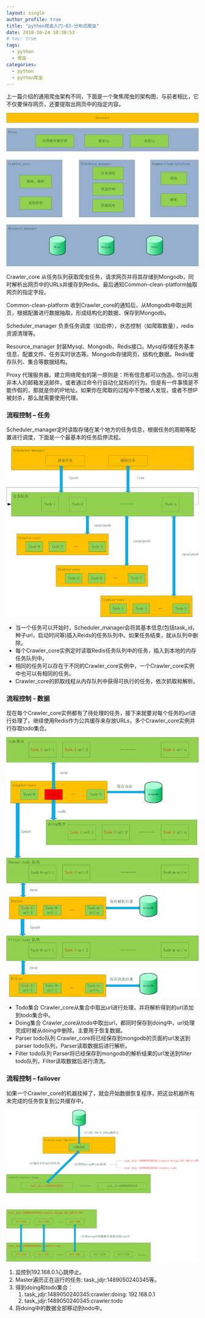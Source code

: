 ```yaml
---
layout: single
author_profile: true
title: "python爬虫入门-03-分布式爬虫"
date: 2018-10-24 10:30:53
# toc: true
tags:
  - python
  - 爬虫
categories:
  - python
  - python爬虫
---
```



上一篇介绍的通用爬虫架构不同，下面是一个聚焦爬虫的架构图，与前者相比，它不仅要保存网页，还要提取出网页中的指定内容。

![](/assets/images/spider/spider05.jpg)

Crawler_core  从任务队列获取爬虫任务，请求网页并将其存储到Mongodb，同时解析出网页中的URLs并缓存到Redis。最后通知Common-clean-platform抽取网页的指定字段。

Common-clean-platform  收到Crawler_core的通知后，从Mongodb中取出网页，根据配置进行数据抽取，形成结构化的数据，保存到Mongodb。

Scheduler_manager  负责任务调度（如启停），状态控制（如爬取数量），redis资源清理等。

Resource_manager  封装Mysql、Mongodb、Redis接口。Mysql存储任务基本信息、配置文件、任务实时状态等。Mongodb存储网页、结构化数据。Redis缓存队列、集合等数据结构。

Proxy  代理服务器。建立网络爬虫的第一原则是：所有信息都可以伪造。你可以用非本人的邮箱发送邮件，或者通过命令行自动化鼠标的行为。但是有一件事情是不能作假的，那就是你的IP地址。如果你在爬取的过程中不想被人发现，或者不想IP被封杀，那么就需要使用代理。


### 流程控制 – 任务

Scheduler_manager定时读取存储在某个地方的任务信息，根据任务的周期等配置进行调度，下面是一个最基本的任务启停流程。

![](/assets/images/spider/spider06.jpg)

* 当一个任务可以开始时，Scheduler_manager会将其基本信息(包括task_id，种子url，启动时间等)插入Reids的任务队列中。如果任务结束，就从队列中删除。
* 每个Crawler_core实例定时读取Redis任务队列中的任务，插入到本地的内存任务队列中。
* 相同的任务可以存在于不同的Crawler_core实例中，一个Crawler_core实例中也可以有相同的任务。
* Crawler_core的抓取线程从内存队列中获得可执行的任务，依次抓取和解析。


### 流程控制 - 数据

现在每个Crawler_core实例都有了待处理的任务，接下来就要对每个任务的url进行处理了。继续使用Redis作为公共缓存来存放URLs，多个Crawler_core实例并行存取todo集合。

![](/assets/images/spider/spider07.jpg)

* Todo集合  Crawler_core从集合中取出url进行处理，并将解析得到的url添加到todo集合中。
* Doing集合  Crawler_core从todo中取出url，都同时保存到doing中，url处理完成时被从doing中删除。主要用于恢复数据。
* Parser todo队列  Crawler_core将已经保存到mongodb的页面的url发送到parser todo队列，Parser读取数据后进行解析。
* Filter todo队列  Parser将已经保存到mongodb的解析结果的url发送到filter todo队列，Filter读取数据后进行清洗。

### 流程控制 – failover

如果一个Crawler_core的机器挂掉了，就会开始数据恢复程序，把这台机器所有未完成的任务恢复到公共缓存中。

![](/assets/images/spider/spider08.jpg)

1. 监控到192.168.0.1心跳停止。
2. Master遍历正在运行的任务: task_jdjr:1489050240345等。
3. 得到doing和todo集合：
    1. task_jdjr:1489050240345:crawler:doing: 192.168.0.1
    2. task_jdjr:1489050240345:crawler:todo
4. 将doing中的数据全部移动到todo中。